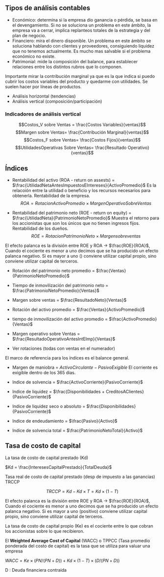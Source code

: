 ## Tipos de análisis contables
- Económico: determina si la empresa dio ganancia o pérdida, se basa en el devengamiento. Si no se soluciona un problema en este ámbito, la empresa va a cerrar, implica replanteos totales de la estrategia y del plan de negocio.
- Financiero: mira el dinero disponible. Un problema en este ámbito se soluciona hablando con clientes y proveedores, consiguiendo liquidez que no tenemos actualmente. Es mucho mas salvable si el problema económico no existe.
- Patrimonial: mide la composición del balance, para establecer relaciones entre los distintos rubros que lo componen.

Importante mirar la contribución marginal ya que es la que indica si puedo cubrir los costos variables del producto y quedarme con utilidades. Se suelen hacer por líneas de productos.

- Análisis horizontal (tendencias)
- Análisis vertical (composición/participación)

### Indicadores de análisis vertical
$$Costos_V sobre Ventas = \frac{Costos Variables}{ventas}$$
$$Margen sobre Ventas= \frac{Contribución Marginal}{ventas}$$
$$Costos_F sobre Ventas= \frac{Costos Fijos}{ventas}$$
$$UtilidadesOperativas Sobre Ventas= \frac{Resultado Operativo}{ventas}$$

## Índices
- Rentabilidad del activo (ROA - return on assests) = $\frac{UtilidadNetaAntesImpuestosEIntereses}{ActivoPromedio}$
Es la relacoión entre la utilidad o beneficio y los recursos necesarios para obtenerla. Rentabilidad de la empresa.
$$ROA = RotacionActivoPromedio \times MargenOperativoSobreVentas$$

- Rentabilidad del patrimonio neto (ROE - return on equity) = $\frac{UtilidadNeta}{PatrimonioNetoPromedio}$
Muestra el retorno para los accionistas que son los únicos que no tienen ingresos fijos. Rentabilidad de los dueños.
$$ROE = RotacionPatrimonioNeto \times Margen sobre ventas$$

El efecto palanca es la división entre ROE y ROA -> $\frac{ROE}{ROA}$, Cuando el cociente es menor a uno decimos que se ha producido un efecto palanca negativo. Si es mayor a uno () conviene utilizar capital propio, sino conviene utilizar capital de terceros.

- Rotación del patrimonio neto promedio = $\frac{Ventas}{PatrimonioNetoPromedio}$
- Tiempo de inmovilización del patrimonio neto = $\frac{PatrimonioNetoPromedio}{Ventas}$

- Margen sobre ventas = $\frac{ResultadoNeto}{Ventas}$

- Rotación del activo promedio = $\frac{Ventas}{ActivoPromedio}$
- tiempo de inmovilización del activo promedio = $\frac{ActivoPromedio}{Ventas}$

- Margen operativo sobre Ventas = $\frac{ResultadoOperativoAntesIntEImp}{Ventas}$

- Ver rotaciones (todas con ventas en el numerador)

El marco de referencia para los índices es el balance general.

- Margen de maniobra = $ActivoCirculante - Pasivo Exigible$ 
El corriente es exigible dentro de los 365 dias.

- Indice de solvencia = $\frac{ActivoCorriente}{PasivoCorriente}$

- Indice de liquidez = $\frac{Disponibilidades + CreditosAClientes}{PasivoCorriente}$

- Indice de liquidez seco o absoluto = $\frac{Disponibilidades}{PasivoCorriente}$

- Indice de endeudamiento = $\frac{Pasivo}{Activo}$

- Indice de solvencia total = $\frac{PatrimonioNetoTotal}{Activo}$

## Tasa de costo de capital 
La tasa de costo de capital prestado (Kd)

$Kd = \frac{InteresesCapitalPrestado}{TotalDeuda}$

Tasa real de costo de capital prestado (desp de impuesto a las ganancias) TRCCP

$$TRCCP = Kd - Kd \times T = Kd \times (1-T)$$

El efecto palanca es la división entre ROE y ROA -> $\frac{ROE}{ROA}$, Cuando el cociente es menor a uno decimos que se ha producido un efecto palanca negativo. Si es mayor a uno (positivo) conviene utilizar capital propio, sino conviene utilizar capital de terceros.

La tasa de costo de capital propio (Ke) es el cociente entre lo que cobran los accionistas sobre lo que recibieron.

El **Weighted Average Cost of Capital** (WACC) o TPPCC (Tasa promedio ponderada del costo de capital) es la tasa que se utiliza para valuar una empresa

$WACC = Ke \times (PN/(PN + D)) + Kd \times (1-T) \times (D/(PN + D))$

D : Deuda financiera contraida

